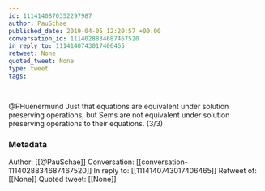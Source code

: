 ```yaml
---
id: 1114140870352297987
author: PauSchae
published_date: 2019-04-05 12:20:57 +00:00
conversation_id: 1114028834687467520
in_reply_to: 1114140743017406465
retweet: None
quoted_tweet: None
type: tweet
tags:

---
```


@PHuenermund Just that equations are equivalent under solution preserving operations, but Sems are not equivalent under solution preserving operations to their equations. (3/3)

### Metadata

Author: [[@PauSchae]]
Conversation: [[conversation-1114028834687467520]]
In reply to: [[1114140743017406465]]
Retweet of: [[None]]
Quoted tweet: [[None]]
